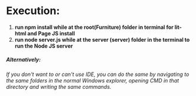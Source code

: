 <h1>Execution: </h1>

1. __run npm install while at the root(Furniture) folder in terminal for lit-html and Page JS install__
2. __run node server.js while at the server (server) folder in the terminal to run the Node JS server__

<h5>Alternatively: </h5>

_If you don't want to or can't use IDE, you can do the same by navigating to the same
folders in the normal Windows explorer, opening CMD in that directory and writing the same commands._
